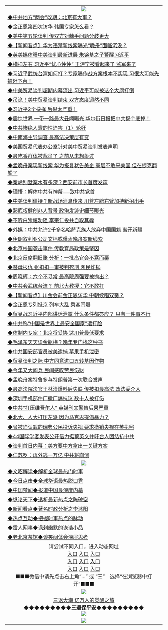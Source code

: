 <table>
  <tr>
    <td align=center><img src="https://github.com/gyhhx/image-upload/blob/master/yaowen.jpg" /></td>
  </tr>
    <tr>
<td align=left>
<a href="https://ctbtfdoocixoa.global.ssl.fastly.net/oo.aspx?name=c1003234&key=ofejcfaxcltk&from=gy">◆中共地方“两会”改期：北京有大事？</a><br/>
</td>
   </tr>
 <tr>
<td align=left>
<a href="https://ctbtfdoocixoa.global.ssl.fastly.net/oo.aspx?name=c1003293&key=ofejcfaxcltk&from=gy">◆金正恩第四次访华 韩国专家怎么看？</a><br/></td>
  </tr>
  <tr>
<td align=left>
<a href="https://ctbtfdoocixoa.global.ssl.fastly.net/oo.aspx?name=c1003219&key=ofejcfaxcltk&from=gy">◆美中第五轮谈判 传双方对棘手问题分歧更大</a><br/></td>
 </tr>
  <tr>
<td align=left>
<a href="http://ctbtfdoocixoa.global.ssl.fastly.net/oo.aspx?name=c838308_595_1&key=ofejcfaxcltk&from=gy">◆【新闻看点】华为违禁新线索曝光“晚舟”面临沉没？</a><br/></td>
 </tr>
   <tr>
<td align=left>
<a href="http://ctbtfdoocixoa.global.ssl.fastly.net/oo.aspx?name=c1003208&key=ofejcfaxcltk&from=gy">◆英美媒体曝中美谈判最新进展 朱镕基之子警醒习近平</a><br/></td>
   </tr> 
  <tr>
<td align=left>
<a href="http://ctbtfdoocixoa.global.ssl.fastly.net/oo.aspx?name=c1003199&key=ofejcfaxcltk&from=gy">◆横扫左右 习近平“忧心忡忡” 王沪宁被看起来了 监军来了</a><br/></td>
  </tr> 
 <tr>
<td align=left>
<a href="http://ctbtfdoocixoa.global.ssl.fastly.net/oo.aspx?name=c1003206&key=ofejcfaxcltk&from=gy">◆习近平武统台湾如何打？专家曝作战方案根本不实现 习很大可能先被赶下台！</a><br/>
</td>
   </tr>
 <tr>
<td align=left>
<a href="http://ctbtfdoocixoa.global.ssl.fastly.net/oo.aspx?name=c1003131&key=ofejcfaxcltk&from=gy">◆中美贸易谈判超期内幕流出 习近平可能被这个大旗打倒</a><br/>
</td>
   </tr>
 <tr>
<td align=left>
<a href="http://ctbtfdoocixoa.global.ssl.fastly.net/oo.aspx?name=c1003283&key=ofejcfaxcltk&from=gy">◆吊诡！美中贸易谈判结束 双方态度迥然不同</a><br/></td>
  </tr>
  <tr>
<td align=left>
<a href="http://ctbtfdoocixoa.global.ssl.fastly.net/oo.aspx?name=c1003166&key=ofejcfaxcltk&from=gy">◆习近平2个抉择 后果太严重！</a><br/></td>
 </tr>
   <tr>
<td align=left>
<a href="http://ctbtfdoocixoa.global.ssl.fastly.net/oo.aspx?name=c1003146&key=ofejcfaxcltk&from=gy">◆震惊世界 一带一路最大丑闻曝光 华尔街日报把中共揭个底掉！</a><br/>
</td>
   </tr>
 <tr>
<td align=left>
<a href="http://ctbtfdoocixoa.global.ssl.fastly.net/oo.aspx?name=c816796_1_41&key=ofejcfaxcltk&from=gy">◆中共惨绝人寰的性迫害（1）轮奸</a><br/></td>
  </tr>
  <tr>
<td align=left>
<a href="http://ctbtfdoocixoa.global.ssl.fastly.net/oo.aspx?name=c1003202&key=ofejcfaxcltk&from=gy">◆中南海主导调查 最高法决策层有变</a><br/></td>
 </tr>
  <tr>
<td align=left>
<a href="http://ctbtfdoocixoa.global.ssl.fastly.net/oo.aspx?name=c1003272&key=ofejcfaxcltk&from=gy">◆美国贸易代表办公室针对美中贸易谈判发表声明</a><br/></td>
 </tr>
   <tr>
<td align=left>
<a href="http://ctbtfdoocixoa.global.ssl.fastly.net/oo.aspx?name=c1003200&key=ofejcfaxcltk&from=gy">◆最吃香群体被裁员了 之前从未想象过</a><br/></td>
   </tr> 
  <tr>
<td align=left>
<a href="http://ctbtfdoocixoa.global.ssl.fastly.net/oo.aspx?name=c1003203&key=ofejcfaxcltk&from=gy">◆孟晚舟案现新线索 华为报复状告美企 高层不敢来美国 但在捷克翻船了</a><br/></td>
  </tr> 
 <tr>
<td align=left>
<a href="http://ctbtfdoocixoa.global.ssl.fastly.net/oo.aspx?name=c1003173&key=ofejcfaxcltk&from=gy">◆秦岭别墅案水有多深？西安前市长首度发声</a><br/>
</td>
   </tr>
 <tr>
<td align=left>
<a href="http://ctbtfdoocixoa.global.ssl.fastly.net/oo.aspx?name=c1003274&key=ofejcfaxcltk&from=gy">◆理悟：解体中共有神帮──致中共党首</a><br/>
</td>
   </tr>
 <tr>
<td align=left>
<a href="http://ctbtfdoocixoa.global.ssl.fastly.net/oo.aspx?name=c1003309&key=ofejcfaxcltk&from=gy">◆中美谈判僵持？新战场消息传来 川普左膀右臂加持新招出手</a><br/></td>
  </tr>
  <tr>
<td align=left>
<a href="http://ctbtfdoocixoa.global.ssl.fastly.net/oo.aspx?name=c1003260&key=ofejcfaxcltk&from=gy">◆起底权健创办人背景 政治发迹史细节曝光</a><br/></td>
 </tr>
   <tr>
<td align=left>
<a href="http://ctbtfdoocixoa.global.ssl.fastly.net/oo.aspx?name=c1003149&key=ofejcfaxcltk&from=gy">◆不听白崇禧劝阻 李宗仁投共自取其辱</a><br/>
</td>
   </tr>
 <tr>
<td align=left>
<a href="http://ctbtfdoocixoa.global.ssl.fastly.net/oo.aspx?name=c1003295&key=ofejcfaxcltk&from=gy">◆外媒：中共允许2千多名哈萨克族人放弃中国国籍 离开新疆</a><br/></td>
  </tr>
    <tr>
<td align=left>
<a href="https://ctbtfdoocixoa.global.ssl.fastly.net/oo.aspx?name=c1003062&key=ofejcfaxcltk&from=gy">◆伊朗叙利亚公司文档或曝孟晚舟案新线索</a><br/>
</td>
   </tr>
 <tr>
<td align=left>
<a href="https://ctbtfdoocixoa.global.ssl.fastly.net/oo.aspx?name=c1003069&key=ofejcfaxcltk&from=gy">◆北京校园袭击事件 传教育局政策是肇因</a><br/></td>
  </tr>
  <tr>
<td align=left>
<a href="https://ctbtfdoocixoa.global.ssl.fastly.net/oo.aspx?name=c1002957&key=ofejcfaxcltk&from=gy">◆北京反腐翻旧账 分析：一批高官会不寒而栗</a><br/></td>
 </tr>
  <tr>
<td align=left>
<a href="http://ctbtfdoocixoa.global.ssl.fastly.net/oo.aspx?name=c1002980&key=ofejcfaxcltk&from=gy">◆替母报仇 张扣扣一审被判死刑 网民炸锅</a><br/></td>
 </tr>
   <tr>
<td align=left>
<a href="http://ctbtfdoocixoa.global.ssl.fastly.net/oo.aspx?name=c1003070&key=ofejcfaxcltk&from=gy">◆周晓辉：六个不寻常 最高院周强要被抛出？</a><br/></td>
   </tr> 
  <tr>
<td align=left>
<a href="http://ctbtfdoocixoa.global.ssl.fastly.net/oo.aspx?name=c1003081&key=ofejcfaxcltk&from=gy">◆中共会武统台湾？ 前北大教授：它不敢打</a><br/></td>
  </tr> 
 <tr>
<td align=left>
<a href="http://ctbtfdoocixoa.global.ssl.fastly.net/oo.aspx?name=c838308_593_1&key=ofejcfaxcltk&from=gy">◆【新闻看点】川金会前金正恩访华 中朝续唱双簧？</a><br/>
</td>
   </tr>
 <tr>
<td align=left>
<a href="http://ctbtfdoocixoa.global.ssl.fastly.net/oo.aspx?name=c1002946&key=ofejcfaxcltk&from=gy">◆金正恩专列抵京 列车大乱 乘客闹爆</a><br/>
</td>
   </tr>
 <tr>
<td align=left>
<a href="http://ctbtfdoocixoa.global.ssl.fastly.net/oo.aspx?name=c1002986&key=ofejcfaxcltk&from=gy">◆贸易战习近平内部讲话泄露 什么条件都答应？ 只有一件事不行</a><br/></td>
  </tr>
  <tr>
<td align=left>
<a href="http://ctbtfdoocixoa.global.ssl.fastly.net/oo.aspx?name=c1003001&key=ofejcfaxcltk&from=gy">◆中共称“中国是世界上最安全国家”遭打脸</a><br/></td>
 </tr>
   <tr>
<td align=left>
<a href="http://ctbtfdoocixoa.global.ssl.fastly.net/oo.aspx?name=c1002997&key=ofejcfaxcltk&from=gy">◆体制内专家：北京将妥协 达川普最低要求</a><br/>
</td>
   </tr>
 <tr>
<td align=left>
<a href="http://ctbtfdoocixoa.global.ssl.fastly.net/oo.aspx?name=c1002993&key=ofejcfaxcltk&from=gy">◆毛泽东天天读金瓶梅？晚年专门找这种书</a><br/></td>
  </tr>
  <tr>
<td align=left>
<a href="http://ctbtfdoocixoa.global.ssl.fastly.net/oo.aspx?name=c1002994&key=ofejcfaxcltk&from=gy">◆中共国安部官员被美逮捕 苹果手机泄密</a><br/></td>
 </tr>
  <tr>
<td align=left>
<a href="http://ctbtfdoocixoa.global.ssl.fastly.net/oo.aspx?name=c1003002&key=ofejcfaxcltk&from=gy">◆贸易谈判之际 中方同意进口五转基因作物</a><br/></td>
 </tr>
   <tr>
<td align=left>
<a href="http://ctbtfdoocixoa.global.ssl.fastly.net/oo.aspx?name=c1003050&key=ofejcfaxcltk&from=gy">◆今年又大阅兵 民间感叹劳民伤财</a><br/></td>
   </tr> 
  <tr>
<td align=left>
<a href="http://ctbtfdoocixoa.global.ssl.fastly.net/oo.aspx?name=c1003033&key=ofejcfaxcltk&from=gy">◆孟晚舟案特鲁多与特朗普第一次联合发声</a><br/></td>
  </tr> 
 <tr>
<td align=left>
<a href="http://ctbtfdoocixoa.global.ssl.fastly.net/oo.aspx?name=c1003061&key=ofejcfaxcltk&from=gy">◆最高法院法官王林清爆料后失联 传被扣最高法 政法委介入</a><br/>
</td>
   </tr>
 <tr>
<td align=left>
<a href="http://ctbtfdoocixoa.global.ssl.fastly.net/oo.aspx?name=c1003016&key=ofejcfaxcltk&from=gy">◆深圳手机部件厂撤厂爆抗议 数十人被打伤</a><br/>
</td>
   </tr>
 <tr>
<td align=left>
<a href="http://ctbtfdoocixoa.global.ssl.fastly.net/oo.aspx?name=c1003065&key=ofejcfaxcltk&from=gy">◆中共“打压维吾尔人” 英媒刊文警告后果严重</a><br/></td>
  </tr>
  <tr>
<td align=left>
<a href="http://ctbtfdoocixoa.global.ssl.fastly.net/oo.aspx?name=c1003074&key=ofejcfaxcltk&from=gy">◆北大、人大打压左派 因为马克思提倡暴力？</a><br/></td>
 </tr>
   <tr>
<td align=left>
<a href="http://ctbtfdoocixoa.global.ssl.fastly.net/oo.aspx?name=c1003077&key=ofejcfaxcltk&from=gy">◆曾被迫认罪的瑞典公民投诉央视 要求撤销央视在英执照</a><br/>
</td>
   </tr>
 <tr>
<td align=left>
<a href="http://ctbtfdoocixoa.global.ssl.fastly.net/oo.aspx?name=c1003078&key=ofejcfaxcltk&from=gy">◆44国际学者发表公开信力挺蔡英文并吁台人团结抗中共</a><br/></td>
  </tr>
    <tr>
<td align=left>
<a href="https://ctbtfdoocixoa.global.ssl.fastly.net/oo.aspx?name=c1002768&key=ofejcfaxcltk&from=gy">◆谈判首日内幕：美方要中方拿出一关键方案</a><br/>
</td>
   </tr>
 <tr>
<td align=left>
<a href="https://ctbtfdoocixoa.global.ssl.fastly.net/oo.aspx?name=c1002817&key=ofejcfaxcltk&from=gy">◆仁苏罗：再外逃一万亿 中共将崩溃</a><br/></td>
  </tr>
  <tr>
    <td align=center><img src="https://github.com/gyhhx/image-upload/blob/master/shipin.jpg" /></td>
  </tr>
  <tr>
   <td align=left>
<a href="http://ctbtfdoocixoa.global.ssl.fastly.net/oo.aspx?name=c816857&key=ofejcfaxcltk&from=gy&tag=9973110">◆文昭解读◆解析全球最热门时事</a><br/>
    </td>
  </tr>
   <tr>
   <td align=left> 
<a href="http://ctbtfdoocixoa.global.ssl.fastly.net/oo.aspx?name=c816850&key=ofejcfaxcltk&from=gy&tag=9877">◆今日点击◆全球华语最热脱口秀</a><br/>
    </td>
  </tr>
  <tr>
  <td align=left>
<a href="http://ctbtfdoocixoa.global.ssl.fastly.net/oo.aspx?name=c816860&key=ofejcfaxcltk&from=gy&tag=99733110">◆中国禁闻◆报道中国最深度内幕</a><br/>
   </tr>
  <tr>
     <td align=left>
<a href="http://ctbtfdoocixoa.global.ssl.fastly.net/oo.aspx?name=c816855&key=ofejcfaxcltk&from=gy&tag=997110">◆纵论天下◆透析最新热点之陈破空</a><br/>
   </tr>
   <tr>
      <td align=left>
<a href="http://ctbtfdoocixoa.global.ssl.fastly.net/oo.aspx?name=c838308&key=ofejcfaxcltk&from=gy&tag=9973110">◆新闻看点◆著名时政分析之李沐阳</a><br/>
   </tr>
   <tr>
     <td align=left>
<a href="http://ctbtfdoocixoa.global.ssl.fastly.net/oo.aspx?name=c816852&key=ofejcfaxcltk&from=gy&tag=9733110">◆热点互动◆把握时事热点的脉动</a><br/>
   </tr>
   <tr>
      <td align=left>
<a href="http://ctbtfdoocixoa.global.ssl.fastly.net/oo.aspx?name=c816694&key=ofejcfaxcltk&from=gy&tag=93310">◆雷人网事◆讽刺幽默的诙谐小品</a><br/>
   </tr>
   <tr>
    <td align=left>
<a href="http://ctbtfdoocixoa.global.ssl.fastly.net/oo.aspx?name=c816650&key=ofejcfaxcltk&from=gy&tag=9973110">◆老北京茶馆◆谈笑间体会深层思考</a><br/>
   </tr>
   <tr>
    <td align=center>请尝试不同入口，进入动态网址<br/>
     <a href="https://s3.us-east-2.amazonaws.com/ogateh/show.htm?from=gy">入口</a>
      <a href="https://s3.eu-west-2.amazonaws.com/ogatel/show.htm?from=gy">入口</a>
      <a href="https://s3.amazonaws.com/ogate/show.htm?from=oGateg">入口</a><br/>
      <a href="https://s3.ap-northeast-2.amazonaws.com/ogates/show.htm?from=gy">入口</a>
      <a href="https://s3.eu-central-1.amazonaws.com/ogatef/show.htm?from=gy">入口</a>
      <a href="https://s3.ap-south-1.amazonaws.com/ogatem/show.htm?from=gy">入口</a><br/>
      <a href="https://s3-us-west-1.amazonaws.com/ogaten/show.htm?from=gy">入口</a>
      <a href="https://s3.ca-central-1.amazonaws.com/ogatec/show.htm?from=gy">入口</a>
      <a href="https://s3-ap-northeast-1.amazonaws.com/ogatet/show.htm?from=gy">入口</a><br/>
      ■■■微信中请先点击右上角“...” 或 “三”　选择“在浏览器中打开”■■■<b><br/>
    </td>
  </tr>
  <tr>
    <td align=center><img src="https://github.com/gyhhx/image-upload/blob/master/3.jpg" /> </td>
</tr>
  <tr>  
  <td align=center>
  <a href="http://ctbtfdoocixoa.global.ssl.fastly.net/oo.aspx?name=c894205&key=ofejcfaxcltk&from=gy&tag=9973110">三退大潮 亿万人的觉醒之旅</a><br/>
      <a href="http://ctbtfdoocixoa.global.ssl.fastly.net/oo.aspx?name=ogQuit.aspx&key=ofejcfaxcltk&from=gy"><b>◆◆◆◆◆◆◆◆◆三退保平安◆◆◆◆◆◆◆◆◆<br/></a>
      <img src="https://github.com/gyhhx/image-upload/blob/master/3t.jpg" /><br/>
      </td>
  </tr>
   <tr>
    <td align=center><img src="https://raw.githubusercontent.com/oGate2/Up/master/oGate_640.jpg"/></td>
  </tr>
</table>


